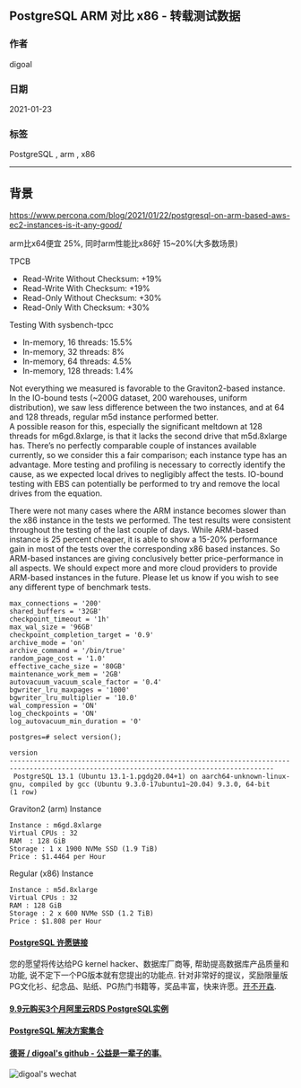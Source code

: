 ## PostgreSQL ARM 对比 x86 - 转载测试数据      
                  
### 作者                  
digoal                  
                  
### 日期                  
2021-01-23                  
                  
### 标签                  
PostgreSQL , arm , x86    
                  
----                  
                  
## 背景    
https://www.percona.com/blog/2021/01/22/postgresql-on-arm-based-aws-ec2-instances-is-it-any-good/  
  
arm比x64便宜 25%, 同时arm性能比x86好 15~20%(大多数场景)     
  
TPCB  
- Read-Write Without Checksum: +19%  
- Read-Write With Checksum: +19%  
- Read-Only Without Checksum: +30%  
- Read-Only With Checksum: +30%  
  
Testing With sysbench-tpcc  
- In-memory, 16 threads: 15.5%  
- In-memory, 32 threads: 8%  
- In-memory, 64 threads: 4.5%  
- In-memory, 128 threads: 1.4%  
  
Not everything we measured is favorable to the Graviton2-based instance. In the IO-bound tests (~200G dataset, 200 warehouses, uniform distribution), we saw less difference between the two instances, and at 64 and 128 threads, regular m5d instance performed better.   
A possible reason for this, especially the significant meltdown at 128 threads for m6gd.8xlarge, is that it lacks the second drive that m5d.8xlarge has. There’s no perfectly comparable couple of instances available currently, so we consider this a fair comparison; each instance type has an advantage. More testing and profiling is necessary to correctly identify the cause, as we expected local drives to negligibly affect the tests. IO-bound testing with EBS can potentially be performed to try and remove the local drives from the equation.  
  
There were not many cases where the ARM instance becomes slower than the x86 instance in the tests we performed. The test results were consistent throughout the testing of the last couple of days. While ARM-based instance is 25 percent cheaper, it is able to show a 15-20% performance gain in most of the tests over the corresponding x86 based instances. So ARM-based instances are giving conclusively better price-performance in all aspects. We should expect more and more cloud providers to provide ARM-based instances in the future. Please let us know if you wish to see any different type of benchmark tests.  
  
```  
max_connections = '200'  
shared_buffers = '32GB'  
checkpoint_timeout = '1h'  
max_wal_size = '96GB'  
checkpoint_completion_target = '0.9'  
archive_mode = 'on'  
archive_command = '/bin/true'  
random_page_cost = '1.0'  
effective_cache_size = '80GB'  
maintenance_work_mem = '2GB'  
autovacuum_vacuum_scale_factor = '0.4'  
bgwriter_lru_maxpages = '1000'  
bgwriter_lru_multiplier = '10.0'  
wal_compression = 'ON'  
log_checkpoints = 'ON'  
log_autovacuum_min_duration = '0'  
```  
  
```  
postgres=# select version();  
                                                                version                                                                   
----------------------------------------------------------------------------------------------------------------------------------------  
 PostgreSQL 13.1 (Ubuntu 13.1-1.pgdg20.04+1) on aarch64-unknown-linux-gnu, compiled by gcc (Ubuntu 9.3.0-17ubuntu1~20.04) 9.3.0, 64-bit  
(1 row)  
```  
  
  
Graviton2 (arm) Instance  
  
```  
Instance : m6gd.8xlarge 	  
Virtual CPUs : 32  
RAM  : 128 GiB 	  
Storage : 1 x 1900 NVMe SSD (1.9 TiB)  
Price : $1.4464 per Hour  
```  
  
Regular (x86) Instance  
  
```  
Instance : m5d.8xlarge  
Virtual CPUs : 32  
RAM : 128 GiB  
Storage : 2 x 600 NVMe SSD (1.2 TiB)  
Price : $1.808 per Hour  
```  
  
  
  
#### [PostgreSQL 许愿链接](https://github.com/digoal/blog/issues/76 "269ac3d1c492e938c0191101c7238216")
您的愿望将传达给PG kernel hacker、数据库厂商等, 帮助提高数据库产品质量和功能, 说不定下一个PG版本就有您提出的功能点. 针对非常好的提议，奖励限量版PG文化衫、纪念品、贴纸、PG热门书籍等，奖品丰富，快来许愿。[开不开森](https://github.com/digoal/blog/issues/76 "269ac3d1c492e938c0191101c7238216").  
  
  
#### [9.9元购买3个月阿里云RDS PostgreSQL实例](https://www.aliyun.com/database/postgresqlactivity "57258f76c37864c6e6d23383d05714ea")
  
  
#### [PostgreSQL 解决方案集合](https://yq.aliyun.com/topic/118 "40cff096e9ed7122c512b35d8561d9c8")
  
  
#### [德哥 / digoal's github - 公益是一辈子的事.](https://github.com/digoal/blog/blob/master/README.md "22709685feb7cab07d30f30387f0a9ae")
  
  
![digoal's wechat](../pic/digoal_weixin.jpg "f7ad92eeba24523fd47a6e1a0e691b59")
  
